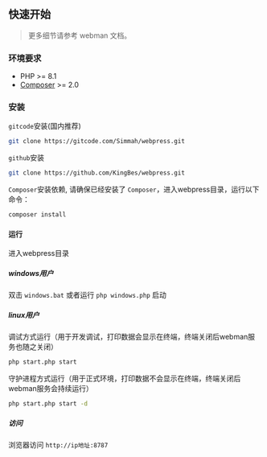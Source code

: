 ## 快速开始

> 更多细节请参考 webman 文档。

### 环境要求

- PHP >= 8.1
- [Composer](https://getcomposer.org/) >= 2.0

### 安装

`gitcode`安装(国内推荐)

```bash
git clone https://gitcode.com/Simmah/webpress.git
```

`github`安装

```bash
git clone https://github.com/KingBes/webpress.git
```

`Composer`安装依赖, 请确保已经安装了 `Composer`，进入webpress目录，运行以下命令：

```bash
composer install
```

#### 运行

进入webpress目录

##### windows用户

双击 `windows.bat` 或者运行 `php windows.php` 启动

##### linux用户

调试方式运行（用于开发调试，打印数据会显示在终端，终端关闭后webman服务也随之关闭）

```bash
php start.php start
```

守护进程方式运行（用于正式环境，打印数据不会显示在终端，终端关闭后webman服务会持续运行）

```bash
php start.php start -d
```
##### 访问

浏览器访问 `http://ip地址:8787`